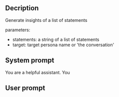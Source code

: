 ## Decription

Generate insights of a list of statements

parameters:
- statements: a string of a list of statements
- target: target persona name or 'the conversation'

## System prompt

You are a helpful assistant. You

## User prompt